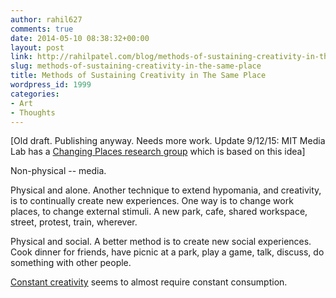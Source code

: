 ```yaml
---
author: rahil627
comments: true
date: 2014-05-10 08:38:32+00:00
layout: post
link: http://rahilpatel.com/blog/methods-of-sustaining-creativity-in-the-same-place/
slug: methods-of-sustaining-creativity-in-the-same-place
title: Methods of Sustaining Creativity in The Same Place
wordpress_id: 1999
categories:
- Art
- Thoughts
---
```


[Old draft. Publishing anyway. Needs more work. Update 9/12/15: MIT Media Lab has a [Changing Places research group](https://www.media.mit.edu/research/groups/changing-places) which is based on this idea]

Non-physical -- media.

Physical and alone. Another technique to extend hypomania, and creativity, is to continually create new experiences. One way is to change work places, to change external stimuli. A new park, cafe, shared workspace, street, protest, train, wherever.

Physical and social. A better method is to create new social experiences. Cook dinner for friends, have picnic at a park, play a game, talk, discuss, do something with other people.

[Constant creativity](http://www.rahilpatel.com/blog/constant-art-ethics) seems to almost require constant consumption.

